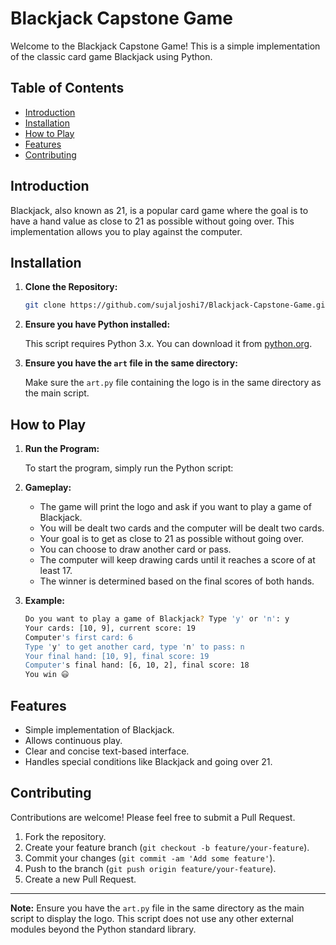 # Blackjack Capstone Game

Welcome to the Blackjack Capstone Game! This is a simple implementation of the classic card game Blackjack using Python.

## Table of Contents

- [Introduction](#introduction)
- [Installation](#installation)
- [How to Play](#how-to-play)
- [Features](#features)
- [Contributing](#contributing)

## Introduction

Blackjack, also known as 21, is a popular card game where the goal is to have a hand value as close to 21 as possible
without going over. This implementation allows you to play against the computer.

## Installation

1. **Clone the Repository:**

    ```bash
    git clone https://github.com/sujaljoshi7/Blackjack-Capstone-Game.git
    ```

2. **Ensure you have Python installed:**

   This script requires Python 3.x. You can download it from [python.org](https://www.python.org/).

3. **Ensure you have the `art` file in the same directory:**

   Make sure the `art.py` file containing the logo is in the same directory as the main script.

## How to Play

1. **Run the Program:**

   To start the program, simply run the Python script:


2. **Gameplay:**

    - The game will print the logo and ask if you want to play a game of Blackjack.
    - You will be dealt two cards and the computer will be dealt two cards.
    - Your goal is to get as close to 21 as possible without going over.
    - You can choose to draw another card or pass.
    - The computer will keep drawing cards until it reaches a score of at least 17.
    - The winner is determined based on the final scores of both hands.

3. **Example:**

    ```bash
    Do you want to play a game of Blackjack? Type 'y' or 'n': y
    Your cards: [10, 9], current score: 19
    Computer's first card: 6
    Type 'y' to get another card, type 'n' to pass: n
    Your final hand: [10, 9], final score: 19
    Computer's final hand: [6, 10, 2], final score: 18
    You win 😃
    ```

## Features

- Simple implementation of Blackjack.
- Allows continuous play.
- Clear and concise text-based interface.
- Handles special conditions like Blackjack and going over 21.

## Contributing

Contributions are welcome! Please feel free to submit a Pull Request.

1. Fork the repository.
2. Create your feature branch (`git checkout -b feature/your-feature`).
3. Commit your changes (`git commit -am 'Add some feature'`).
4. Push to the branch (`git push origin feature/your-feature`).
5. Create a new Pull Request.

---

**Note:** Ensure you have the `art.py` file in the same directory as the main script to display the logo. This script
does not use any other external modules beyond the Python standard library.
